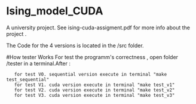 # Ising_model_CUDA
A university project. See ising-cuda-assigment.pdf for more info
about the project .

The Code for the 4 versions is located in the /src folder.


#How tester Works
For test the programm's correctness , open folder /tester in a terminal.After :

       for test V0. sequential version execute in terminal "make test_sequential"
       for test V1. cuda version execute in terminal "make test_v1"
       for test V2. cuda version execute in terminal "make test_v2"
       for test V3. cuda version execute in terminal "make test_v3"

